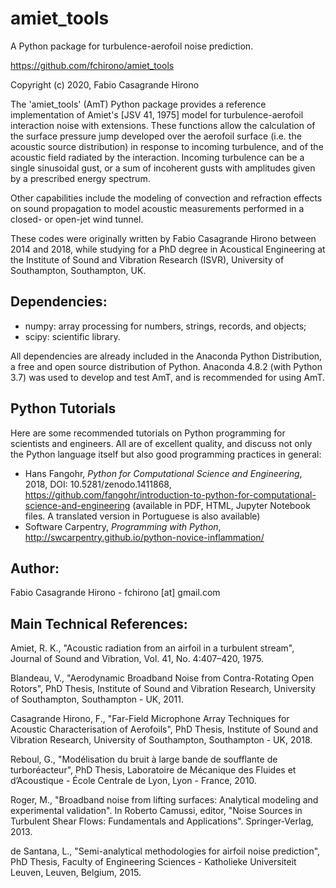 # amiet_tools

A Python package for turbulence-aerofoil noise prediction.

https://github.com/fchirono/amiet_tools

Copyright (c) 2020, Fabio Casagrande Hirono

The 'amiet_tools' (AmT) Python package provides a reference implementation of
Amiet's [JSV 41, 1975] model for turbulence-aerofoil interaction noise with
extensions. These functions allow the calculation of the surface pressure jump
developed over the aerofoil surface (i.e. the acoustic source distribution) in
response to incoming turbulence, and of the acoustic field radiated by the
interaction. Incoming turbulence can be a single sinusoidal gust, or a sum of
incoherent gusts with amplitudes given by a prescribed energy spectrum.

Other capabilities include the modeling of convection and
refraction effects on sound propagation to model acoustic measurements
performed in a closed- or open-jet wind tunnel.

These codes were originally written by Fabio Casagrande Hirono between 2014 and
2018, while studying for a PhD degree in Acoustical Engineering at the Institute
of Sound and Vibration Research (ISVR), University of Southampton, Southampton, UK.


## Dependencies:
* numpy: array processing for numbers, strings, records, and objects;
* scipy: scientific library.


All dependencies are already included in the Anaconda Python Distribution, a
free and open source distribution of Python. Anaconda 4.8.2 (with Python 3.7)
was used to develop and test AmT, and is recommended for using AmT.


## Python Tutorials
Here are some recommended tutorials on Python programming for scientists and engineers. All are of excellent quality, and discuss not only the Python language itself but also good programming practices in general:
* Hans Fangohr, *Python for Computational Science and Engineering*, 2018, DOI: 10.5281/zenodo.1411868, https://github.com/fangohr/introduction-to-python-for-computational-science-and-engineering (available in PDF, HTML, Jupyter Notebook files. A translated version in Portuguese is also available)
* Software Carpentry, *Programming with Python*, http://swcarpentry.github.io/python-novice-inflammation/

## Author:
Fabio Casagrande Hirono - fchirono [at] gmail.com


## Main Technical References:

Amiet, R. K., "Acoustic radiation from an airfoil in a turbulent stream",
Journal of Sound and Vibration, Vol. 41, No. 4:407–420, 1975.

Blandeau, V., "Aerodynamic Broadband Noise from Contra-Rotating Open
Rotors", PhD Thesis, Institute of Sound and Vibration Research, University
of Southampton, Southampton - UK, 2011.

Casagrande Hirono, F., "Far-Field Microphone Array Techniques for Acoustic
Characterisation of Aerofoils", PhD Thesis, Institute of Sound and
Vibration Research, University of Southampton, Southampton - UK, 2018.

Reboul, G., "Modélisation du bruit à large bande de soufflante de
turboréacteur", PhD Thesis, Laboratoire de Mécanique des Fluides et
d’Acoustique - École Centrale de Lyon, Lyon - France, 2010.

Roger, M., "Broadband noise from lifting surfaces: Analytical modeling and
experimental validation". In Roberto Camussi, editor, "Noise Sources in
Turbulent Shear Flows: Fundamentals and Applications". Springer-Verlag,
2013.

de Santana, L., "Semi-analytical methodologies for airfoil noise
prediction", PhD Thesis, Faculty of Engineering Sciences - Katholieke
Universiteit Leuven, Leuven, Belgium, 2015.
